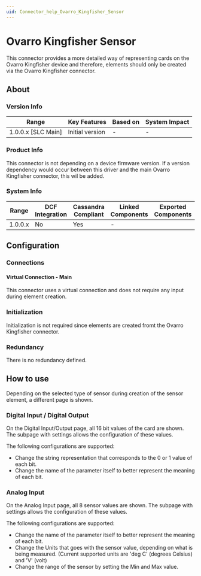 ```yaml
---
uid: Connector_help_Ovarro_Kingfisher_Sensor
---
```


# Ovarro Kingfisher Sensor

This connector provides a more detailed way of representing cards on the Ovarro Kingfisher device and therefore, elements should only be created via the Ovarro Kingfisher connector.

## About

### Version Info

| Range     		| Key Features     | Based on     | System Impact     |
|-------------------|------------------|--------------|-------------------|
| 1.0.0.x [SLC Main]| Initial version  | -            | -                 |

### Product Info

This connector is not depending on a device firmware version. If a version dependency would occur between this driver and the main Ovarro Kingfisher connector, this wil be added.

### System Info

| Range  	| DCF Integration  	| Cassandra Compliant  	| Linked Components	| Exported Components	|
|-----------|-------------------|-----------------------|-------------------|-----------------------|
| 1.0.0.x  	| No       			| Yes         			| -         		|   					|

## Configuration

### Connections

#### Virtual Connection - Main

This connector uses a virtual connection and does not require any input during element creation.

### Initialization

Initialization is not required since elements are created fromt the Ovarro Kingfisher connector.

### Redundancy

There is no redundancy defined.


## How to use

Depending on the selected type of sensor during creation of the sensor element, a different page is shown.

### Digital Input / Digital Output

On the Digital Input/Output page, all 16 bit values of the card are shown.
The subpage with settings allows the configuration of these values.

The following configurations are supported:
- Change the string representation that corresponds to the 0 or 1 value of each bit.
- Change the name of the parameter itself to better represent the meaning of each bit.

### Analog Input

On the Analog Input page, all 8 sensor values are shown.
The subpage with settings allows the configuration of these values.

The following configurations are supported:
- Change the name of the parameter itself to better represent the meaning of each bit.
- Change the Units that goes with the sensor value, depending on what is being measured. (Current supported units are 'deg C' (degrees Celsius) and 'V' (volt)
- Change the range of the sensor by setting the Min and Max value.
